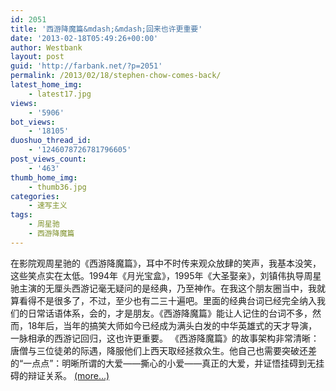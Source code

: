 ```yaml
---
id: 2051
title: '西游降魔篇&mdash;&mdash;回来也许更重要'
date: '2013-02-18T05:49:26+00:00'
author: Westbank
layout: post
guid: 'http://farbank.net/?p=2051'
permalink: /2013/02/18/stephen-chow-comes-back/
latest_home_img:
    - latest17.jpg
views:
    - '5906'
bot_views:
    - '18105'
duoshuo_thread_id:
    - '1246078726781796605'
post_views_count:
    - '463'
thumb_home_img:
    - thumb36.jpg
categories:
    - 速写主义
tags:
    - 周星驰
    - 西游降魔篇
---
```


在影院观周星驰的《西游降魔篇》，耳中不时传来观众放肆的笑声，我基本没笑，这些笑点实在太低。1994年《月光宝盒》，1995年《大圣娶亲》，刘镇伟执导周星驰主演的无厘头西游记毫无疑问的是经典，乃至神作。在我这个朋友圈当中，我就算看得不是很多了，不过，至少也有二三十遍吧。里面的经典台词已经完全纳入我们的日常话语体系，会的，才是朋友。《西游降魔篇》能让人记住的台词不多，然而，18年后，当年的搞笑大师如今已经成为满头白发的中华英雄式的天才导演，一脉相承的西游记回归，这也许更重要。 《西游降魔篇》的故事架构非常清晰：唐僧与三位徒弟的际遇，降服他们上西天取经拯救众生。他自己也需要突破还差的“一点点”：明晰所谓的大爱——撕心的小爱——真正的大爱，并证悟挂碍到无挂碍的辩证关系。 [<span aria-label="Continue reading 西游降魔篇——回来也许更重要">(more…)</span>](http://farbank.net/2013/02/18/stephen-chow-comes-back/#more-2051)